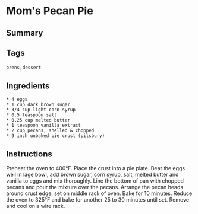 # Mom's Pecan Pie

## Summary

## Tags

`orens`, `dessert`

## Ingredients

    * 4 eggs
    * 1 cup dark brown sugar
    * 3/4 cup light corn syrup
    * 0.5 teaspoon salt
    * 0.25 cup melted butter
    * 1 teaspoon vanilla extract
    * 2 cup pecans, shelled & chopped
    * 9 inch unbaked pie crust (pilsbury)


## Instructions

Preheat the oven to 400°F. Place the crust into a pie plate. Beat the eggs well in lage bowl, add brown sugar, corn syrup, salt, melted butter and vanilla to eggs and mix thoroughly. Line the bottom of pan with chopped pecans and pour the mixture over the pecans. Arrange the pecan heads around crust edge. set on middle rack of oven. Bake for 10 minutes. Reduce the oven to 325°F and bake for another 25 to 30 minutes until set. Remove and cool on a wire rack.
